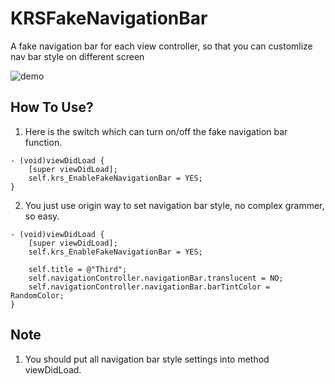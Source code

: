# KRSFakeNavigationBar
A fake navigation bar for each view controller, so that you can customlize nav bar style on different screen 

![demo](https://github.com/karosLi/KRSFakeNavigationBar/blob/master/demo.gif)  

## How To Use?
1. Here is the switch which can turn on/off the fake navigation bar function.
```Object-c
- (void)viewDidLoad {
    [super viewDidLoad];
    self.krs_EnableFakeNavigationBar = YES;
}
```

2. You just use origin way to set navigation bar style, no complex grammer, so easy.
```
- (void)viewDidLoad {
    [super viewDidLoad];
    self.krs_EnableFakeNavigationBar = YES;
    
    self.title = @"Third";
    self.navigationController.navigationBar.translucent = NO;
    self.navigationController.navigationBar.barTintColor = RandomColor;
}
```

## Note
1. You should put all navigation bar style settings into method viewDidLoad.

